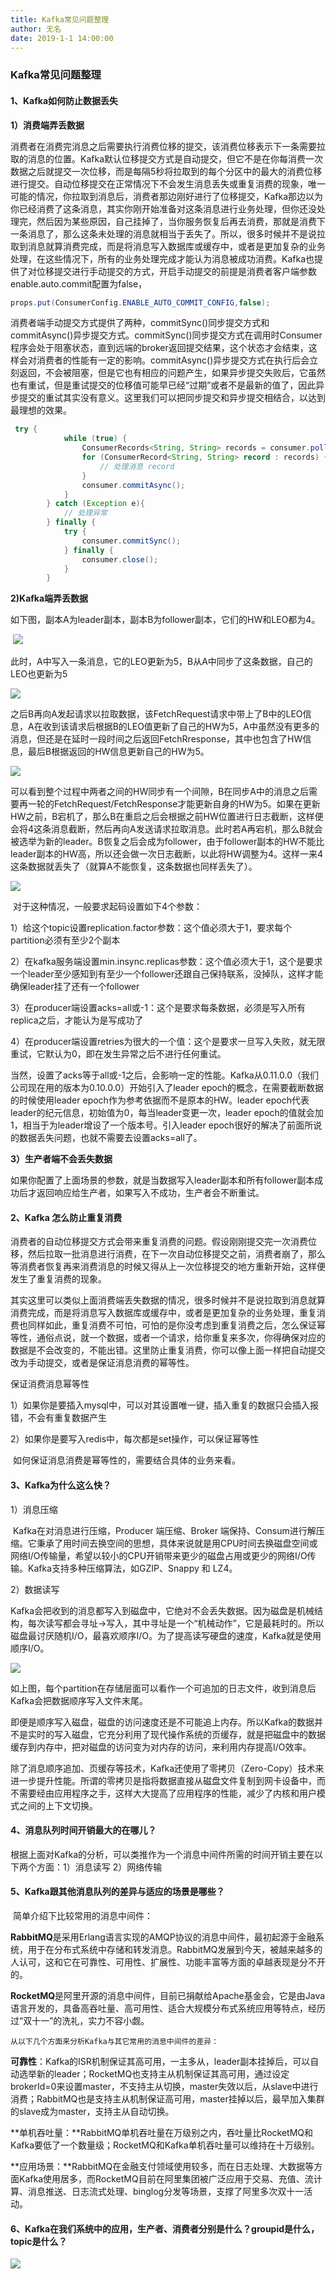 ```yaml
---
title: Kafka常见问题整理
author: 无名
date: 2019-1-1 14:00:00
---
```


### Kafka常见问题整理

#### 1、Kafka如何防止数据丢失

**1）消费端弄丢数据**

​	消费者在消费完消息之后需要执行消费位移的提交，该消费位移表示下一条需要拉取的消息的位置。Kafka默认位移提交方式是自动提交，但它不是在你每消费一次数据之后就提交一次位移，而是每隔5秒将拉取到的每个分区中的最大的消费位移进行提交。自动位移提交在正常情况下不会发生消息丢失或重复消费的现象，唯一可能的情况，你拉取到消息后，消费者那边刚好进行了位移提交，Kafka那边以为你已经消费了这条消息，其实你刚开始准备对这条消息进行业务处理，但你还没处理完，然后因为某些原因，自己挂掉了，当你服务恢复后再去消费，那就是消费下一条消息了，那么这条未处理的消息就相当于丢失了。所以，很多时候并不是说拉取到消息就算消费完成，而是将消息写入数据库或缓存中，或者是更加复杂的业务处理，在这些情况下，所有的业务处理完成才能认为消息被成功消费。Kafka也提供了对位移提交进行手动提交的方式，开启手动提交的前提是消费者客户端参数enable.auto.commit配置为false，

```java
props.put(ConsumerConfig.ENABLE_AUTO_COMMIT_CONFIG,false);
```

​	消费者端手动提交方式提供了两种，commitSync()同步提交方式和commitAsync()异步提交方式。commitSync()同步提交方式在调用时Consumer程序会处于阻塞状态，直到远端的broker返回提交结果，这个状态才会结束，这样会对消费者的性能有一定的影响。commitAsync()异步提交方式在执行后会立刻返回，不会被阻塞，但是它也有相应的问题产生，如果异步提交失败后，它虽然也有重试，但是重试提交的位移值可能早已经“过期”或者不是最新的值了，因此异步提交的重试其实没有意义。这里我们可以把同步提交和异步提交相结合，以达到最理想的效果。
<!-- more -->

```java
 try {
            while (true) {
                ConsumerRecords<String, String> records = consumer.poll(1000);
                for (ConsumerRecord<String, String> record : records) {
                    // 处理消息 record
                }
                consumer.commitAsync();
            }
        } catch (Exception e){
            // 处理异常
        } finally {
            try {
                consumer.commitSync();
            } finally {
                consumer.close();
            }
        }
```
**2)Kafka端弄丢数据**

​	如下图，副本A为leader副本，副本B为follower副本，它们的HW和LEO都为4。

​	![](/images/1571561573874.png)

​	此时，A中写入一条消息，它的LEO更新为5，B从A中同步了这条数据，自己的LEO也更新为5

![](/images/1571561821171.png)

​	之后B再向A发起请求以拉取数据，该FetchRequest请求中带上了B中的LEO信息，A在收到该请求后根据B的LEO值更新了自己的HW为5，A中虽然没有更多的消息，但还是在延时一段时间之后返回FetchRresponse，其中也包含了HW信息，最后B根据返回的HW信息更新自己的HW为5。

![](/images/1571562261415.png)

​	可以看到整个过程中两者之间的HW同步有一个间隙，B在同步A中的消息之后需要再一轮的FetchRequest/FetchResponse才能更新自身的HW为5。如果在更新HW之前，B宕机了，那么B在重启之后会根据之前HW位置进行日志截断，这样便会将4这条消息截断，然后再向A发送请求拉取消息。此时若A再宕机，那么B就会被选举为新的leader。B恢复之后会成为follower，由于follower副本的HW不能比leader副本的HW高，所以还会做一次日志截断，以此将HW调整为4。这样一来4这条数据就丢失了（就算A不能恢复，这条数据也同样丢失了）。

![](/images/1571563944273.png)

​	对于这种情况，一般要求起码设置如下4个参数：

1）给这个topic设置replication.factor参数：这个值必须大于1，要求每个partition必须有至少2个副本

2）在kafka服务端设置min.insync.replicas参数：这个值必须大于1，这个是要求一个leader至少感知到有至少一个follower还跟自己保持联系，没掉队，这样才能确保leader挂了还有一个follower

3）在producer端设置acks=all或-1：这个是要求每条数据，必须是写入所有replica之后，才能认为是写成功了

4）在producer端设置retries为很大的一个值：这个是要求一旦写入失败，就无限重试，它默认为0，即在发生异常之后不进行任何重试。

​	当然，设置了acks等于all或-1之后，会影响一定的性能。Kafka从0.11.0.0（我们公司现在用的版本为0.10.0.0）开始引入了leader epoch的概念，在需要截断数据的时候使用leader epoch作为参考依据而不是原本的HW。leader epoch代表leader的纪元信息，初始值为0，每当leader变更一次，leader epoch的值就会加1，相当于为leader增设了一个版本号。引入leader epoch很好的解决了前面所说的数据丢失问题，也就不需要去设置acks=all了。

**3）生产者端不会丢失数据**

​	如果你配置了上面场景的参数，就是当数据写入leader副本和所有follower副本成功后才返回响应给生产者，如果写入不成功，生产者会不断重试。

#### 2、Kafka 怎么防止重复消费

​	消费者的自动位移提交方式会带来重复消费的问题。假设刚刚提交完一次消费位移，然后拉取一批消息进行消费，在下一次自动位移提交之前，消费者崩了，那么等消费者恢复再来消费消息的时候又得从上一次位移提交的地方重新开始，这样便发生了重复消费的现象。

​	其实这里可以类似上面消费端丢失数据的情况，很多时候并不是说拉取到消息就算消费完成，而是将消息写入数据库或缓存中，或者是更加复杂的业务处理，重复消费也同样如此，重复消费不可怕，可怕的是你没考虑到重复消费之后，怎么保证幂等性，通俗点说，就一个数据，或者一个请求，给你重复来多次，你得确保对应的数据是不会改变的，不能出错。这里防止重复消费，你可以像上面一样把自动提交改为手动提交，或者是保证消息消费的幂等性。

保证消费消息幂等性

1）如果你是要插入mysql中，可以对其设置唯一键，插入重复的数据只会插入报错，不会有重复数据产生

2）如果你是要写入redis中，每次都是set操作，可以保证幂等性

​	如何保证消息消费是幂等性的，需要结合具体的业务来看。

#### 3、Kafka为什么这么快？

1）消息压缩

​	Kafka在对消息进行压缩，Producer 端压缩、Broker 端保持、Consum进行解压缩。它秉承了用时间去换空间的思想，具体来说就是用CPU时间去换磁盘空间或网络I/O传输量，希望以较小的CPU开销带来更少的磁盘占用或更少的网络I/O传输。Kafka支持多种压缩算法，如GZIP、Snappy 和 LZ4。

2）数据读写

​	Kafka会把收到的消息都写入到磁盘中，它绝对不会丢失数据。因为磁盘是机械结构，每次读写都会寻址->写入，其中寻址是一个“机械动作”，它是最耗时的。所以磁盘最讨厌随机I/O，最喜欢顺序I/O。为了提高读写硬盘的速度，Kafka就是使用顺序I/O。

![](/images/1571570013654.png)

​	如上图，每个partition在存储层面可以看作一个可追加的日志文件，收到消息后Kafka会把数据顺序写入文件末尾。

​	即便是顺序写入磁盘，磁盘的访问速度还是不可能追上内存。所以Kafka的数据并不是实时的写入磁盘，它充分利用了现代操作系统的页缓存，就是把磁盘中的数据缓存到内存中，把对磁盘的访问变为对内存的访问，来利用内存提高I/O效率。

​	除了消息顺序追加、页缓存等技术，Kafka还使用了零拷贝（Zero-Copy）技术来进一步提升性能。所谓的零拷贝是指将数据直接从磁盘文件复制到网卡设备中，而不需要经由应用程序之手，这样大大提高了应用程序的性能，减少了内核和用户模式之间的上下文切换。

#### 4、消息队列时间开销最大的在哪儿？

​	根据上面对Kafka的分析，可以类推作为一个消息中间件所需的时间开销主要在以下两个方面：1）消息读写 2）网络传输

#### 5、Kafka跟其他消息队列的差异与适应的场景是哪些？

​	简单介绍下比较常用的消息中间件：

​	**RabbitMQ**是采用Erlang语言实现的AMQP协议的消息中间件，最初起源于金融系统，用于在分布式系统中存储和转发消息。RabbitMQ发展到今天，被越来越多的人认可，这和它在可靠性、可用性、扩展性、功能丰富等方面的卓越表现是分不开的。

​	**RocketMQ**是阿里开源的消息中间件，目前已捐献给Apache基金会，它是由Java语言开发的，具备高吞吐量、高可用性、适合大规模分布式系统应用等特点，经历过“双十一”的洗礼，实力不容小觑。

 	从以下几个方面来分析Kafka与其它常用的消息中间件的差异：

**可靠性**：Kafka的ISR机制保证其高可用，一主多从，leader副本挂掉后，可以自动选举新的leader；RocketMQ也支持主从机制保证其高可用，通过设定brokerId=0来设置master，不支持主从切换，master失效以后，从slave中进行消费；RabbitMQ也是支持主从机制保证高可用，master挂掉以后，最早加入集群的slave成为master，支持主从自动切换。

**单机吞吐量：**RabbitMQ单机吞吐量在万级别之内，吞吐量比RocketMQ和Kafka要低了一个数量级；RocketMQ和Kafka单机吞吐量可以维持在十万级别。

**应用场景：**RabbitMQ在金融支付领域使用较多，而在日志处理、大数据等方面Kafka使用居多，而RocketMQ目前在阿里集团被广泛应用于交易、充值、流计算、消息推送、日志流式处理、binglog分发等场景，支撑了阿里多次双十一活动。

#### 6、Kafka在我们系统中的应用，生产者、消费者分别是什么？groupid是什么，topic是什么？

![](/images/1571579017660.png)

​	

